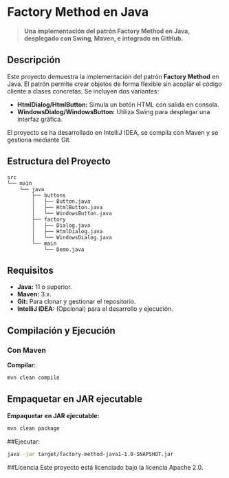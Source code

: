 # Factory Method en Java

> **Una implementación del patrón Factory Method en Java, desplegado con Swing, Maven, e integrado en GitHub.**

## Descripción

Este proyecto demuestra la implementación del patrón **Factory Method** en Java. El patrón permite crear objetos de forma flexible sin acoplar el código cliente a clases concretas. Se incluyen dos variantes:

- **HtmlDialog/HtmlButton:** Simula un botón HTML con salida en consola.
- **WindowsDialog/WindowsButton:** Utiliza Swing para desplegar una interfaz gráfica.

El proyecto se ha desarrollado en IntelliJ IDEA, se compila con Maven y se gestiona mediante Git.

## Estructura del Proyecto

```plaintext
src
└── main
    └── java
        ├── buttons
        │   ├── Button.java
        │   ├── HtmlButton.java
        │   └── WindowsButton.java
        ├── factory
        │   ├── Dialog.java
        │   ├── HtmlDialog.java
        │   └── WindowsDialog.java
        └── main
            └── Demo.java
```
## Requisitos

- **Java:** 11 o superior.
- **Maven:** 3.x.
- **Git:** Para clonar y gestionar el repositorio.
- **IntelliJ IDEA:** (Opcional) para el desarrollo y ejecución.

## Compilación y Ejecución

### Con Maven

**Compilar:**

```bash
mvn clean compile
```
## Empaquetar en JAR ejecutable

**Empaquetar en JAR ejecutable:**

```bash
mvn clean package
```


##Ejecutar:

```bash
java -jar target/factory-method-java1-1.0-SNAPSHOT.jar
```

##Licencia
Este proyecto está licenciado bajo la licencia Apache 2.0.



